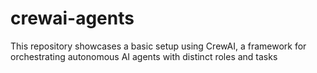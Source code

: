 # crewai-agents
This repository showcases a basic setup using CrewAI, a framework for orchestrating autonomous AI agents with distinct roles and tasks
